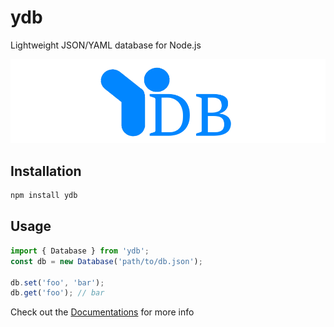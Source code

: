 # ydb
Lightweight JSON/YAML database for Node.js

![ydb](static/banner.png)

## Installation
```bash
npm install ydb
```

## Usage
```javascript
import { Database } from 'ydb';
const db = new Database('path/to/db.json');

db.set('foo', 'bar');
db.get('foo'); // bar
```

Check out the [Documentations](https://onrirr.github.io/yDB/) for more info